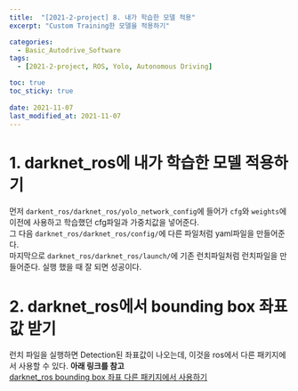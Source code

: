 ```yaml
---
title:  "[2021-2-project] 8. 내가 학습한 모델 적용"
excerpt: "Custom Training한 모델을 적용하기"

categories:
  - Basic_Autodrive_Software
tags:
  - [2021-2-project, ROS, Yolo, Autonomous Driving]

toc: true
toc_sticky: true
 
date: 2021-11-07
last_modified_at: 2021-11-07
---  
```

# 1. darknet_ros에 내가 학습한 모델 적용하기  
먼저  `darkent_ros/darknet_ros/yolo_network_config`에 들어가 `cfg`와 `weights`에 이전에 사용하고 학습했던 cfg파일과 가중치값을 넣어준다.  
그 다음 `darknet_ros/darknet_ros/config/`에 다른 파일처럼 yaml파일을 만들어준다.  
마지막으로 `darknet_ros/darknet_ros/launch/`에 기존 런치파일처럼 런치파일을 만들어준다.
실행 했을 때 잘 되면 성공이다.  

# 2. darknet_ros에서 bounding box 좌표값 받기
런치 파일을 실행하면 Detection된 좌표값이 나오는데, 이것을 ros에서 다른 패키지에서 사용할 수 있다. **아래 링크를 참고**  
[darknet_ros bounding box 좌표 다른 패키지에서 사용하기](https://answers.ros.org/question/316431/how-to-make-another-package-node-get-boundingbox-msgs-frome-darknet_ros/)